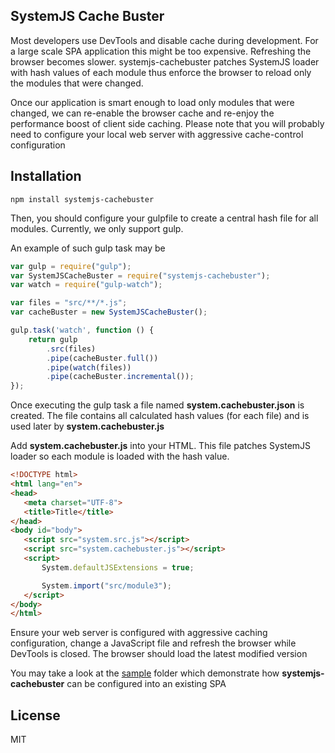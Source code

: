 ## SystemJS Cache Buster

Most developers use DevTools and disable cache during development. For a large scale SPA application this might be too expensive. Refreshing the browser becomes slower.
systemjs-cachebuster patches SystemJS loader with hash values of each module thus enforce the browser to reload only the modules that were changed.

Once our application is smart enough to load only modules that were changed, we can re-enable the browser cache and re-enjoy the performance boost of client side caching. 
Please note that you will probably need to configure your local web server with aggressive cache-control configuration 

## Installation

```
npm install systemjs-cachebuster
```

Then, you should configure your gulpfile to create a central hash file for all modules. Currently, we only support gulp.

An example of such gulp task may be

```js
var gulp = require("gulp");
var SystemJSCacheBuster = require("systemjs-cachebuster");
var watch = require("gulp-watch");

var files = "src/**/*.js";
var cacheBuster = new SystemJSCacheBuster();

gulp.task('watch', function () {
    return gulp
        .src(files)
        .pipe(cacheBuster.full())
        .pipe(watch(files))
        .pipe(cacheBuster.incremental());
});
```

Once executing the gulp task a file named **system.cachebuster.json** is created. The file contains all calculated hash values (for each file) and is used later by **system.cachebuster.js**
  
Add **system.cachebuster.js** into your HTML. This file patches SystemJS loader so each module is loaded with the hash value.

 ```html
<!DOCTYPE html>
<html lang="en">
<head>
    <meta charset="UTF-8">
    <title>Title</title>
</head>
<body id="body">
    <script src="system.src.js"></script>
    <script src="system.cachebuster.js"></script>
    <script>
        System.defaultJSExtensions = true;

        System.import("src/module3");
    </script>
</body>
</html>
```

Ensure your web server is configured with aggressive caching configuration, change a JavaScript file and refresh the browser while DevTools is closed. 
The browser should load the latest modified version
 
You may take a look at the [sample](https://github.com/oricalvo/systemjs-cachebuster/tree/master/sample) folder which demonstrate how **systemjs-cachebuster** can be configured into an existing SPA

## License

MIT
